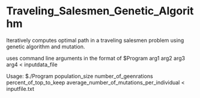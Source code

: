 # Traveling_Salesmen_Genetic_Algorithm

Iteratively computes optimal path in a traveling salesmen problem using genetic algorithm and mutation.

uses command line arguments in the format of $Program arg1 arg2 arg3 arg4 < inputdata_file

Usage: $./Program population_size number_of_geenrations percent_of_top_to_keep average_number_of_mutations_per_individual < inputfile.txt
